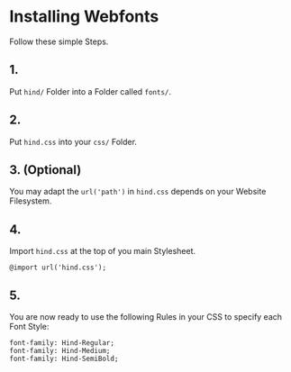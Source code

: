 # Installing Webfonts
Follow these simple Steps.

## 1.
Put `hind/` Folder into a Folder called `fonts/`.

## 2.
Put `hind.css` into your `css/` Folder.

## 3. (Optional)
You may adapt the `url('path')` in `hind.css` depends on your Website Filesystem.

## 4.
Import `hind.css` at the top of you main Stylesheet.

```
@import url('hind.css');
```

## 5.
You are now ready to use the following Rules in your CSS to specify each Font Style:
```
font-family: Hind-Regular;
font-family: Hind-Medium;
font-family: Hind-SemiBold;

```

